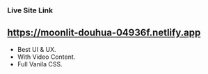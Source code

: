 ### Live Site Link 
## https://moonlit-douhua-04936f.netlify.app

* Best UI & UX.
* With Video Content.
* Full Vanila CSS.